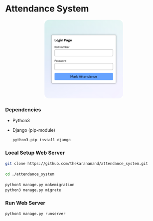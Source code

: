 # Attendance System
<div align="center">
<img src="https://raw.githubusercontent.com/thenandhini/attendance_system/main/screenshot.png" alt="hello" width="50%">
</div>

### Dependencies 

- Python3
- Django (pip-module)

    ``` bash
    python3-pip install django
    ```

### Local Setup Web Server

``` bash
git clone https://github.com/thekarananand/attendance_system.git

cd ./attendance_system

python3 manage.py makemigration
python3 manage.py migrate
```

### Run Web Server

``` bash
python3 manage.py runserver
```
